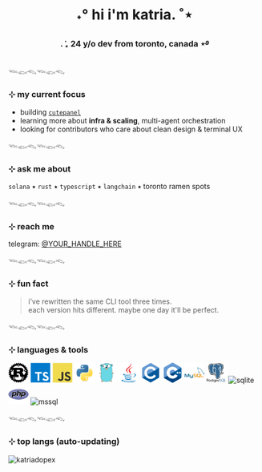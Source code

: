 <h1 align="center">˖° hi i'm katria. ˚⋆ </h1>
<h3 align="center">. ݁₊ 24 y/o dev from toronto, canada ⋆࿔ </h3>

𓆝𓆟𓆞𓆝𓆟𓆞

### ⊹ my current focus
- building [`cutepanel`](https://github.com/KatriaDopex/Cute-Panel)
- learning more about **infra & scaling**, multi-agent orchestration
- looking for contributors who care about clean design & terminal UX

 𓆝𓆟𓆞𓆝𓆟𓆞

### ⊹ ask me about
`solana` ⭑ `rust` ⭑ `typescript` ⭑ `langchain` ⭑ toronto ramen spots

 𓆝𓆟𓆞𓆝𓆟𓆞

### ⊹ reach me
telegram: [@YOUR_HANDLE_HERE](https://t.me/YOUR_HANDLE_HERE)

  𓆝𓆟𓆞𓆝𓆟𓆞

### ⊹ fun fact
> i’ve rewritten the same CLI tool three times.  
> each version hits different. maybe one day it'll be perfect.

  𓆝𓆟𓆞𓆝𓆟𓆞

### ⊹ languages & tools
<p align="left">
  <img src="https://raw.githubusercontent.com/devicons/devicon/master/icons/rust/rust-plain.svg" alt="rust" width="40" height="40"/>
  <img src="https://raw.githubusercontent.com/devicons/devicon/master/icons/typescript/typescript-original.svg" alt="typescript" width="40" height="40"/>
  <img src="https://raw.githubusercontent.com/devicons/devicon/master/icons/javascript/javascript-original.svg" alt="javascript" width="40" height="40"/>
  <img src="https://raw.githubusercontent.com/devicons/devicon/master/icons/python/python-original.svg" alt="python" width="40" height="40"/>
  <img src="https://raw.githubusercontent.com/devicons/devicon/master/icons/go/go-original.svg" alt="go" width="40" height="40"/>
  <img src="https://raw.githubusercontent.com/devicons/devicon/master/icons/java/java-original.svg" alt="java" width="40" height="40"/>
  <img src="https://raw.githubusercontent.com/devicons/devicon/master/icons/c/c-original.svg" alt="c" width="40" height="40"/>
  <img src="https://raw.githubusercontent.com/devicons/devicon/master/icons/cplusplus/cplusplus-original.svg" alt="cplusplus" width="40" height="40"/>
  <img src="https://raw.githubusercontent.com/devicons/devicon/master/icons/mysql/mysql-original-wordmark.svg" alt="mysql" width="40" height="40"/>
  <img src="https://raw.githubusercontent.com/devicons/devicon/master/icons/postgresql/postgresql-original-wordmark.svg" alt="postgresql" width="40" height="40"/>
  <img src="https://www.vectorlogo.zone/logos/sqlite/sqlite-icon.svg" alt="sqlite" width="40" height="40"/>
  <img src="https://raw.githubusercontent.com/devicons/devicon/master/icons/php/php-original.svg" alt="php" width="40" height="40"/>
  <img src="https://www.svgrepo.com/show/303229/microsoft-sql-server-logo.svg" alt="mssql" width="40" height="40"/>
</p>

  𓆝𓆟𓆞𓆝𓆟𓆞

### ⊹ top langs (auto-updating)
<p>
  <img align="center" src="https://github-readme-stats.vercel.app/api/top-langs?username=katriadopex&show_icons=true&locale=en&layout=compact" alt="katriadopex" />
</p>
